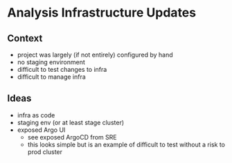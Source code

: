 # Analysis Infrastructure Updates

## Context

- project was largely (if not entirely) configured by hand
- no staging environment
- difficult to test changes to infra
- difficult to manage infra

## Ideas

- infra as code
- staging env (or at least stage cluster)
- exposed Argo UI
  - see exposed ArgoCD from SRE
  - this looks simple but is an example of difficult to test without a risk to prod cluster
